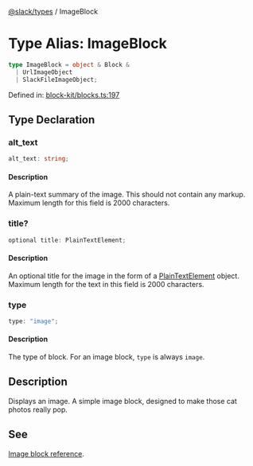 [@slack/types](../index.md) / ImageBlock

# Type Alias: ImageBlock

```ts
type ImageBlock = object & Block & 
  | UrlImageObject
  | SlackFileImageObject;
```

Defined in: [block-kit/blocks.ts:197](https://github.com/slackapi/node-slack-sdk/blob/main/packages/types/src/block-kit/blocks.ts#L197)

## Type Declaration

### alt\_text

```ts
alt_text: string;
```

#### Description

A plain-text summary of the image. This should not contain any markup.
Maximum length for this field is 2000 characters.

### title?

```ts
optional title: PlainTextElement;
```

#### Description

An optional title for the image in the form of a [PlainTextElement](../interfaces/PlainTextElement.md) object.
Maximum length for the text in this field is 2000 characters.

### type

```ts
type: "image";
```

#### Description

The type of block. For an image block, `type` is always `image`.

## Description

Displays an image. A simple image block, designed to make those cat photos really pop.

## See

[Image block reference](https://docs.slack.dev/reference/block-kit/blocks/image-block).
